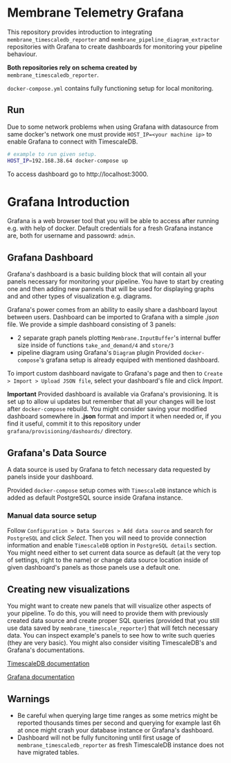 # Membrane Telemetry Grafana

This repository provides introduction to integrating `membrane_timescaledb_reporter` and `membrane_pipeline_diagram_extractor` repositories with Grafana to create dashboards for monitoring your pipeline behaviour.

**Both repositories rely on schema created by** `membrane_timescaledb_reporter`.


`docker-compose.yml` contains fully functioning setup for local monitoring.

## Run
Due to some network problems when using Grafana with datasource from same docker's network one must provide `HOST_IP=<your machine ip>` to enable Grafana to connect with TimescaleDB.

```bash
# example to run given setup.
HOST_IP=192.168.38.64 docker-compose up
```

To access dashboard go to http://localhost:3000.

# Grafana Introduction
Grafana is a web browser tool that you will be able to access after running e.g. with help of docker.
Default credentials for a fresh Grafana instance are, both for username and passowrd: `admin`.

## Grafana Dashboard

Grafana's dashboard is a basic building block that will contain all your panels necessary for monitoring your pipeline.
You have to start by creating one and then adding new pannels that will be used for displaying graphs and and other types of visualization e.g. diagrams.

Grafana's power comes from an ability to easily share a dashboard layout between users. Dashboard can be imported to Grafana with a simple *.json* file.
We provide a simple dashboard consisting of 3 panels:
 - 2 separate graph panels plotting `Membrane.InputBuffer`'s internal buffer size inside of functions `take_and_demand/4` and `store/3`
 - pipeline diagram using Grafana's `Diagram` plugin
Provided `docker-compose`'s grafana setup is already equiped with mentioned dashboard.

To import custom dashboard navigate to Grafana's page and then to `Create > Import > Upload JSON file`, select your dashboard's file and click *Import*.

**Important**
Provided dashboard is available via Grafana's provisioning. It is set up to allow ui updates but remember that all your changes will be lost after `docker-compose` rebuild.
You might consider saving your modified dashboard somewhere in **.json** format and import it when needed or, if you find it useful, commit it to this repository under `grafana/provisioning/dashoards/` directory.

## Grafana's Data Source
A data source is used by Grafana to fetch necessary data requested by panels inside your dashboard.

Provided `docker-compose` setup comes with `TimescaleDB` instance which is added as default PostgreSQL source inside Grafana instance.


### Manual data source setup
Follow `Configuration > Data Sources > Add data source` and search for `PostgreSQL` and click *Select*.
Then you will need to provide connection information and enable `TimescaleDB` option in `PostgreSQL details` section.
You might need either to set current data source as default (at the very top of settings, right to the name) or change data source location inside of given dashboard's panels as those panels use a default one. 

## Creating new visualizations
You might want to create new panels that will visualize other aspects of your pipeline. To do this, you will need to provide them with previously created data source and create
proper SQL queries (provided that you still use data saved by `membrane_timescale_reporter`) that will fetch necessary data. 
You can inspect example's panels to see how to write such queries (they are very basic). You might also consider visiting TimescaleDB's and Grafana's documentations.

[TimescaleDB documentation](https://docs.timescale.com/latest/tutorials/tutorial-grafana-dashboards)

[Grafana documentation](https://grafana.com/docs/grafana/latest/panels/queries)

## Warnings
 - Be careful when querying large time ranges as some metrics might be reported thousands times per second and querying for example last 6h at once might crash your database instance or Grafana's dashboard.
 - Dashboard will not be fully funcitoning until first usage of `membrane_timescaledb_reporter` as fresh TimescaleDB instance does not have migrated tables.





